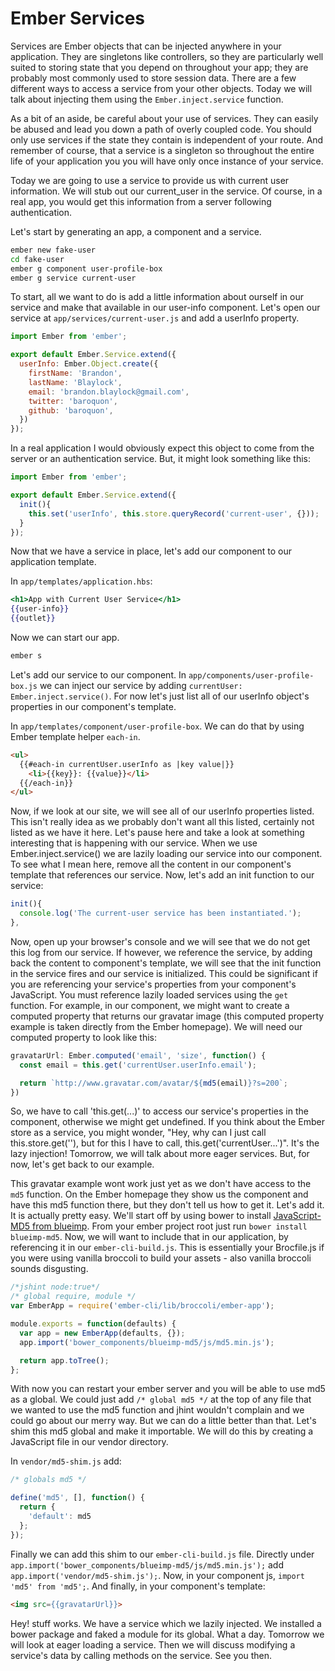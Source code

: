# Ember Services

Services are Ember objects that can be injected anywhere in your application. They are singletons like controllers, so they are particularly well suited to storing state that you depend on throughout your app; they are probably most commonly used to store session data. There are a few different ways to access a service from your other objects. Today we will talk about injecting them using the `Ember.inject.service` function.

As a bit of an aside, be careful about your use of services. They can easily be abused and lead you down a path of overly coupled code. You should only use services if the state they contain is independent of your route. And remember of course, that a service is a singleton so throughout the entire life of your application you you will have only once instance of your service.

Today we are going to use a service to provide us with current user information. We will stub out our current_user in the service. Of course, in a real app, you would get this information from a server following authentication.

Let's start by generating an app, a component and a service.

```sh
ember new fake-user
cd fake-user
ember g component user-profile-box
ember g service current-user
```

To start, all we want to do is add a little information about ourself in our service and make that available in our user-info component. Let's open our service at `app/services/current-user.js` and add a userInfo property.  

```JavaScript
import Ember from 'ember';

export default Ember.Service.extend({
  userInfo: Ember.Object.create({
    firstName: 'Brandon',
    lastName: 'Blaylock',
    email: 'brandon.blaylock@gmail.com',
    twitter: 'baroquon',
    github: 'baroquon',
  })
});
```

In a real application I would obviously expect this object to come from the server or an authentication service. But, it might look something like this:

```JavaScript
import Ember from 'ember';

export default Ember.Service.extend({
  init(){
    this.set('userInfo', this.store.queryRecord('current-user', {}));
  }
});
```

Now that we have a service in place, let's add our component to our application template.

In `app/templates/application.hbs`:

```hbs
<h1>App with Current User Service</h1>
{{user-info}}
{{outlet}}
```

Now we can start our app.

```sh
ember s
```

Let's add our service to our component. In `app/components/user-profile-box.js` we can inject our service by adding `currentUser: Ember.inject.service()`. For now let's just list all of our userInfo object's properties in our component's template.

In `app/templates/component/user-profile-box`. We can do that by using Ember template helper `each-in`.

```html
<ul>
  {{#each-in currentUser.userInfo as |key value|}}
    <li>{{key}}: {{value}}</li>
  {{/each-in}}
</ul>
```

Now, if we look at our site, we will see all of our userInfo properties listed. This isn't really idea as we probably don't want all this listed, certainly not listed as we have it here. Let's pause here and take a look at something interesting that is happening with our service. When we use Ember.inject.service() we are lazily loading our service into our component. To see what I mean here, remove all the content in our component's template that references our service. Now, let's add an init function to our service:

```JavaScript
init(){
  console.log('The current-user service has been instantiated.');
},
```

Now, open up your browser's console and we will see that we do not get this log from our service. If however, we reference the service, by adding back the content to component's template, we will see that the init function in the service fires and our service is initialized. This could be significant if you are referencing your service's properties from your component's JavaScript. You must reference lazily loaded services using the `get` function. For example, in our component, we might want to create a computed property that returns our gravatar image (this computed property example is taken directly from the Ember homepage). We will need our computed property to look like this:

```JavaScript
gravatarUrl: Ember.computed('email', 'size', function() {
  const email = this.get('currentUser.userInfo.email');

  return `http://www.gravatar.com/avatar/${md5(email)}?s=200`;
})
```

So, we have to call 'this.get(...)' to access our service's properties in the component, otherwise we might get undefined. If you think about the Ember store as a service, you might wonder, "Hey, why can I just call this.store.get(''), but for this I have to call, this.get('currentUser...')". It's the lazy injection! Tomorrow, we will talk about more eager services. But, for now, let's get back to our example.

This gravatar example wont work just yet as we don't have access to the `md5` function. On the Ember homepage they show us the component and have this md5 function there, but they don't tell us how to get it. Let's add it. It is actually pretty easy. We'll start off by using bower to install [JavaScript-MD5 from blueimp](https://github.com/blueimp/JavaScript-MD5). From your ember project root just run `bower install blueimp-md5`. Now, we will want to include that in our application, by referencing it in our `ember-cli-build.js`. This is essentially your Brocfile.js if you were using vanilla broccoli to build your assets - also vanilla broccoli sounds disgusting.

```JavaScript
/*jshint node:true*/
/* global require, module */
var EmberApp = require('ember-cli/lib/broccoli/ember-app');

module.exports = function(defaults) {
  var app = new EmberApp(defaults, {});
  app.import('bower_components/blueimp-md5/js/md5.min.js');

  return app.toTree();
};
```

With now you can restart your ember server and you will be able to use md5 as a global. We could just add `/* global md5 */` at the top of any file that we wanted to use the md5 function and jhint wouldn't complain and we could go about our merry way. But we can do a little better than that. Let's shim this md5 global and make it importable. We will do this by creating a JavaScript file in our vendor directory.

In `vendor/md5-shim.js` add:

```JavaScript
/* globals md5 */

define('md5', [], function() {
  return {
    'default': md5
  };
});
```

Finally we can add this shim to our `ember-cli-build.js` file. Directly under `app.import('bower_components/blueimp-md5/js/md5.min.js');` add `app.import('vendor/md5-shim.js');`. Now, in your component js, `import 'md5' from 'md5';`. And finally, in your component's template:

```html
<img src={{gravatarUrl}}>
```

Hey! stuff works. We have a service which we lazily injected. We installed a bower package and faked a module for its global. What a day. Tomorrow we will look at eager loading a service. Then we will discuss modifying a service's data by calling methods on the service. See you then. 
